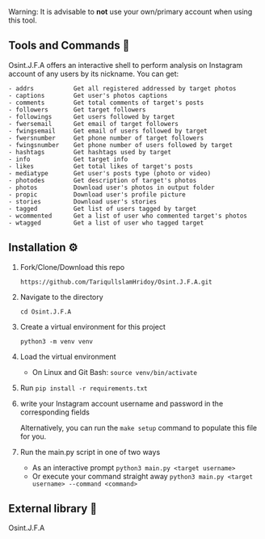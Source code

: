 Warning: It is advisable to **not** use your own/primary account when using this tool.

## Tools and Commands 🧰

 Osint.J.F.A offers an interactive shell to perform analysis on Instagram account of any users by its nickname. You can get:

```text
- addrs           Get all registered addressed by target photos
- captions        Get user's photos captions
- comments        Get total comments of target's posts
- followers       Get target followers
- followings      Get users followed by target
- fwersemail      Get email of target followers
- fwingsemail     Get email of users followed by target
- fwersnumber     Get phone number of target followers
- fwingsnumber    Get phone number of users followed by target
- hashtags        Get hashtags used by target
- info            Get target info
- likes           Get total likes of target's posts
- mediatype       Get user's posts type (photo or video)
- photodes        Get description of target's photos
- photos          Download user's photos in output folder
- propic          Download user's profile picture
- stories         Download user's stories  
- tagged          Get list of users tagged by target
- wcommented      Get a list of user who commented target's photos
- wtagged         Get a list of user who tagged target
```




## Installation ⚙️

1. Fork/Clone/Download this repo

    `https://github.com/TariqullslamHridoy/Osint.J.F.A.git`
 

2. Navigate to the directory

    `cd Osint.J.F.A`

3. Create a virtual environment for this project

    `python3 -m venv venv`

4. Load the virtual environment
   - On Linux and Git Bash: `source venv/bin/activate`
  
5. Run `pip install -r requirements.txt`

6.  write your Instagram account username and password in the corresponding fields
    
    Alternatively, you can run the `make setup` command to populate this file for you.

7. Run the main.py script in one of two ways

    * As an interactive prompt `python3 main.py <target username>`
    * Or execute your command straight away `python3 main.py <target username> --command <command>`
    


## External library 🔗

Osint.J.F.A 
